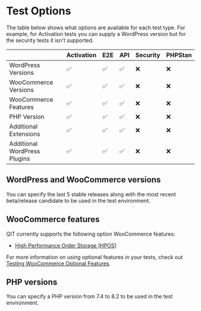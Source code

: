 # Test Options

The table below shows what options are available for each test type. For example, for Activation tests you can supply a WordPress version but for the security tests it isn't supported.

|                              | Activation | E2E | API | Security | PHPStan |
| ---------------------------- | ---------- | --- | --- | -------- | ------- |
| WordPress Versions           | ✅         | ✅  | ✅  | ❌       | ❌      |
| WooCommerce Versions         | ✅         | ✅  | ✅  | ❌       | ❌      |
| WooCommerce Features         | ✅         | ✅  | ✅  | ❌       | ❌      |
| PHP Version                  | ✅         | ✅  | ✅  | ❌       | ❌      |
| Additional Extensions        | ✅         | ✅  | ✅  | ❌       | ❌      |
| Additional WordPress Plugins | ✅         | ✅  | ✅  | ❌       | ❌      |

## WordPress and WooCommerce versions

You can specify the last 5 stable releases along with the most recent beta/release candidate to be used in the test environment.

## WooCommerce features

QIT currently supports the following option WooCommerce features:

- [High Performance Order Storage (HPOS)](https://developer.woocommerce.com/roadmap/high-performance-order-storage/)

For more information on using optional features in your tests, check out [Testing WooCommerce Optional Features](cli/running-tests?id=using-optional-features).

## PHP versions

You can specify a PHP version from 7.4 to 8.2 to be used in the test environment.
